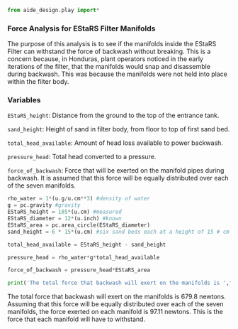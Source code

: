 ```python
from aide_design.play import*
```

### Force Analysis for EStaRS Filter Manifolds
The purpose of this analysis is to see if the manifolds inside the EStaRS Filter can withstand the force of backwash without breaking. This is a concern because, in Honduras, plant operators noticed in the early iterations of the filter, that the manifolds would snap and disassemble during backwash. This was because the manifolds were not held into place within the filter body.

### Variables

`EStaRS_height`: Distance from the ground to the top of the entrance tank.

`sand_height`: Height of sand in filter body, from floor to top of first sand bed.

`total_head_available`: Amount of head loss available to power backwash.

`pressure_head`: Total head converted to a pressure.

`force_of_backwash`: Force that will be exerted on the manifold pipes during backwash. It is assumed that this force will be equally distributed over each of the seven manifolds.

```python
rho_water = 1*(u.g/u.cm**3) #density of water
g = pc.gravity #gravity
EStaRS_height = 185*(u.cm) #measured
EStaRS_diameter = 12*(u.inch) #known
EStaRS_area = pc.area_circle(EStaRS_diameter)
sand_height = 6 * 15*(u.cm) #six sand beds each at a height of 15 # cm

total_head_available = EStaRS_height - sand_height

pressure_head = rho_water*g*total_head_available

force_of_backwash = pressure_head*EStaRS_area

print('The total force that backwash will exert on the manifolds is ',force_of_backwash.to(u.N),'. The force exerted on each manifold is ',(force_of_backwash.to(u.N))/7,'.')
```
The total force that backwash will exert on the manifolds is 679.8 newtons. Assuming that this force will be equally distributed over each of the seven manifolds, the force exerted on each manifold is 97.11 newtons. This is the force that each manifold will have to withstand.
